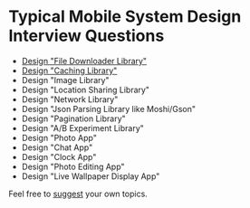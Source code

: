# Typical Mobile System Design Interview Questions
- [Design "File Downloader Library"](/exercises/file-downloader-library.md)
- [Design "Caching Library"](/exercises/caching-library.md)
- Design "Image Library"
- Design "Location Sharing Library"
- Design "Network Library"
- Design "Json Parsing Library like Moshi/Gson"
- Design "Pagination Library"
- Design "A/B Experiment Library"
- Design "Photo App"
- Design "Chat App"
- Design "Clock App"
- Design "Photo Editing App"
- Design "Live Wallpaper Display App"

Feel free to [suggest](https://github.com/weeeBox/mobile-system-design/issues/new) your own topics.
